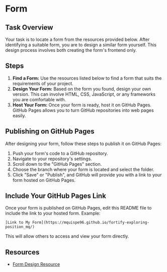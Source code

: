 # Form

## Task Overview

Your task is to locate a form from the resources provided below. After identifying a suitable form, you are to design a similar form yourself. This design process involves both creating the form's frontend only. 

## Steps

1. **Find a Form:** Use the resources listed below to find a form that suits the requirements of your project.
2. **Design Your Form:** Based on the form you found, design your own version. This can involve HTML, CSS, JavaScript, or any frameworks you are comfortable with.
3. **Host Your Form:** Once your form is ready, host it on GitHub Pages. GitHub Pages allows you to turn GitHub repositories into web pages easily.

## Publishing on GitHub Pages

After designing your form, follow these steps to publish it on GitHub Pages:

1. Push your form's code to a GitHub repository.
2. Navigate to your repository's settings.
3. Scroll down to the "GitHub Pages" section.
4. Choose the branch where your form is located and select the folder.
5. Click "Save" or "Publish", and GitHub will provide you with a link to your form hosted on GitHub Pages.

## Include Your GitHub Pages Link

Once your form is published on GitHub Pages, edit this README file to include the link to your hosted form. Example:

```
[Link to My Form](https://mquispe96.github.io/fortify-exploring-position_mq/)
```

This will allow others to access and view your form directly.

## Resources

- [Form Design Resource](https://www.sliderrevolution.com/resources/css-forms/)

